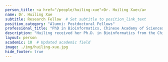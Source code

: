 ```yaml
---
person_title: <a href="/people/huiling-xue">Dr. Huiling Xue</a>
name: Dr. Huiling Xue
subtitle: Research Fellow  # Set subtitle to position_link_text
position_category: "Alumni: Postdoctoral Fellows"
professional_title: "PhD in Bioinformatics, Chinese Academy of Sciences, Postdoctoral Fellow (2012-2013), Assistant Professor, Shenyang Agricultural University, China"
description: "Huiling received her Ph.D. in Bioinformatics from the Chinese Academy of Sciences and joined the lab to work on epigenetics after working in the Giraldez lab at Yale. She worked on analysis of model organism ENCODE data and copy number data."
layout: person
academic: 10  # Updated academic field
image: ./img/huiling-xue.jpg
hide_footer: true
---
```

